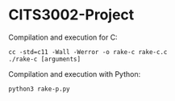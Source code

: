 # CITS3002-Project
Compilation and execution for C:
  ```
  cc -std=c11 -Wall -Werror -o rake-c rake-c.c
  ./rake-c [arguments]
  ```
Compilation and execution with Python:
  ```
  python3 rake-p.py
  ```
